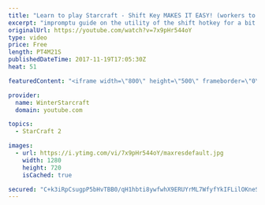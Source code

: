 ```yaml
---
title: "Learn to play Starcraft - Shift Key MAKES IT EASY! (workers to gas, waypoints, ctrl grps, moving)"
excerpt: "impromptu guide on the utility of the shift hotkey for a bit of everything"
originalUrl: https://youtube.com/watch?v=7x9pHr544oY
type: video
price: Free
length: PT4M21S
publishedDateTime: 2017-11-19T17:05:30Z
heat: 51

featuredContent: "<iframe width=\"800\" height=\"500\" frameborder=\"0\" src=\"https://www.youtube.com/embed/7x9pHr544oY\" allow=\"accelerometer; autoplay; encrypted-media; gyroscope; picture-in-picture\" allowfullscreen></iframe>"

provider:
  name: WinterStarcraft
  domain: youtube.com

topics:
  - StarCraft 2

images:
  - url: https://i.ytimg.com/vi/7x9pHr544oY/maxresdefault.jpg
    width: 1280
    height: 720
    isCached: true

secured: "C+k3iRpCsugpP5bHvTBB0/qH1hbti8ywfwhX9ERUYrML7WfyfYkIFLilOKneSH9SUGKZI+bSul7KdyUKX+is3/D6M3fAlsd9tMuUZ/TrSbqdGHekPK8wcrFXzR/INOhrtt0Kxo/dEdGHlTlhgK3+HwN/bCkeb5k6q+2ytqVt8RIr+e8jv5RZucM2puwJ+otwf2H5tn2FoImROzxDsyuAVPV+izBL9i2aWMxqNNRb1+LMsOLY1qYHU23E6+menAIsya1dSDIKLtjL7BJRgIMj/Xbm7Z4/jRoSve2MjXahZ0FlDQYOogU6kLQXLHN7yeA7aSUcYuT9A0eKrS4Yib8NepJAwnSBtqtHQTUdZFW2D05wLRLd1lFeR1S3lIBj7ZP4N1vDUIE+9aohJauvoR1EJ1HS6xf+rS7/cc9G0iY1NEs=;OjV7wI9evQ0LN9NYwHhbxQ=="
---
```


